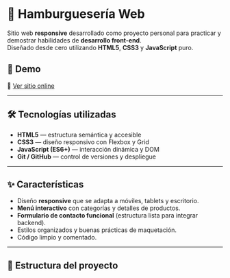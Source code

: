 # 🍔 Hamburguesería Web

Sitio web **responsive** desarrollado como proyecto personal para practicar y demostrar habilidades de **desarrollo front-end**.  
Diseñado desde cero utilizando **HTML5**, **CSS3** y **JavaScript** puro.

## 🚀 Demo

🔗 [Ver sitio online](https://FedeGatt1.github.io/hamburgueseria-web/)  

---

## 🛠️ Tecnologías utilizadas

- **HTML5** — estructura semántica y accesible  
- **CSS3** — diseño responsivo con Flexbox y Grid  
- **JavaScript (ES6+)** — interacción dinámica y DOM  
- **Git / GitHub** — control de versiones y despliegue

---

## ✨ Características

- Diseño **responsive** que se adapta a móviles, tablets y escritorio.
- **Menú interactivo** con categorías y detalles de productos.
- **Formulario de contacto funcional** (estructura lista para integrar backend).
- Estilos organizados y buenas prácticas de maquetación.
- Código limpio y comentado.

---

## 📂 Estructura del proyecto

